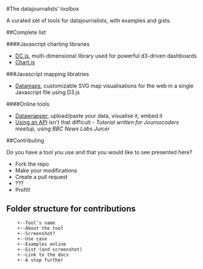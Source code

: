 #The datajournalists' toolbox

A curated set of tools for datajournalists, with examples and gists.

##Complete list

####Javascript charting libraries
- [DC.js](https://github.com/basilesimon/datajournalists-toolbox/tree/master/dc.js), multi-dimensional library used for powerful d3-driven dashboards
- [Chart.js](https://github.com/basilesimon/datajournalists-toolbox/tree/master/chart.js)

###Javascript mapping libratries
- [Datamaps](https://github.com/basilesimon/datajournalists-toolbox/tree/master/datamaps.js), customizable SVG map visualisations for the web in a single Javascript file using D3.js

####Online tools
- [Datawrapper](https://github.com/basilesimon/datajournalists-toolbox/tree/master/datawrapper), upload/paste your data, visualise it, embed it
- [Using an API](https://github.com/basilesimon/using-an-api-tutorial/blob/master/tutorial.md) isn't that difficult - *Tutorial written for Journocoders meetup, using BBC News Labs Juicer*

##Contributing

Do you have a tool you use and that you would like to see presented here?
- Fork the repo
- Make your modifications
- Create a pull request
- ???
- Profit!

## Folder structure for contributions
```
    +--Tool's name
    +--About the tool
    +--Screenshot?
    +--Use case
    +--Examples online
    +--Gist (and screenshot)
    +--Link to the docs
    +--A step further
```
